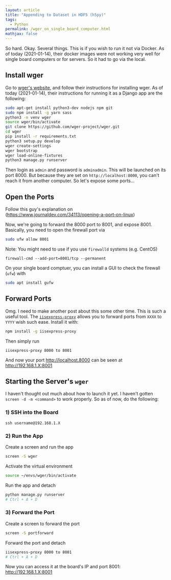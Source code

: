 ```yaml
---
layout: article
title: "Appending to Dataset in HDF5 (h5py)"
tags:
  - Python
permalink: /wger_on_single_board_computer.html
mathjax: false
---
```


So hard. Okay. Several things. This is if you wish to run it not via Docker. As of today (2021-01-14), their docker images were not working very well for single board computers or for servers. So it had to go via the local.

## Install wger

Go to [wger's website](https://github.com/wger-project/wger), and follow their instructions for installing wger. As of today (2021-01-14), their instructions for running it as a Django app are the following:

```bash
sudo apt-get install python3-dev nodejs npm git
sudo npm install -g yarn sass
python3 -m venv wger
source wger/bin/activate
git clone https://github.com/wger-project/wger.git
cd wger
pip install -r requirements.txt
python3 setup.py develop
wger create-settings
wger bootstrap
wger load-online-fixtures
python3 manage.py runserver
```

Then login as `admin` and password is `adminadmin`. This will be launched on its port 8000. But because they are set on `http://localhost:8000`, you can't reach it from another computer. So let's expose some ports...

## Open the Ports 

Follow this guy's explanation on (https://www.journaldev.com/34113/opening-a-port-on-linux)

Now, we're going to forward the 8000 port to 8001, and expose 8001. Basically, you need to open the firewall port via 

```bash
sudo ufw allow 8001
```

Note: You might need to use if you use `firewalld` systems (e.g. CentOS)

```
firewall-cmd --add-port=8001/tcp --permanent
```

On your single board comptuer, you can install a GUI to check the firewall (`ufw`) with 

```bash
sudo apt install gufw
```

## Forward Ports

Omg. I need to make another post about this some other time. This is such a useful tool. The [`iisexpress-proxy`](https://github.com/icflorescu/iisexpress-proxy) allows you to forward ports from `XXXX` to `YYYY` wish such ease. Install it with:

```bash
npm install -g iisexpress-proxy
```

Then simply run

```
iisexpress-proxy 8000 to 8001
```

And now your port http://localhost.8000 can be seen at http://192.168.1.X:8001



## Starting the Server's `wger`

I haven't thought out much about how to launch it yet. I haven't gotten `screen -d -m <command>` to work properly. So as of now, do the following:

### 1) SSH into the Board
```
ssh username@192.168.1.X
```

### 2) Run the App
Create a screen and run the app

```bash
screen -S wger
```

Activate the virtual environment

```bash
source ~/envs/wger/bin/activate
```

Run the app and detach
```bash
python manage.py runserver
# Ctrl + A + D
```

### 3) Forward the Port

Create a screen to forward the port
```bash
screen -S portforward
```

Forward the port and detach
```bash
iisexpress-proxy 8000 to 8001
# Ctrl + A + D
```

Now you can access it at the board's IP and port 8001: http://192.168.1.X:8001


